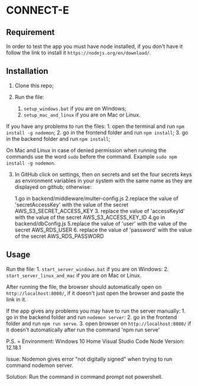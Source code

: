 # CONNECT-E #

## Requirement ##

In order to test the app you must have node installed, if you don't have it follow the link to install it `https://nodejs.org/en/download/`.

## Installation ##

1. Clone this repo; 

2. Run the file:
    1. `setup_windows.bat` if you are on Windows;
    2. `setup_mac_and_linux` if you are on Mac or Linux.


If you have any problems to run the files:
    1. open the terminal and run `npm install -g nodemon`;
    2. go in the frontend folder and run `npm install`;
    3. go in the backend folder and run `npm install`;

On Mac and Linux in case of denied permission when running the commands use the word `sudo` before the command. Example `sudo npm install -g nodemon`.

3. In GitHub click on settings, then on secrets and set the four secrets keys as environment variables in your system with the same name as they are displayed on github; otherwise:

    1.go in backend/middleware/multer-config.js
    2.replace the value of 'secretAccessKey' with the value of the secret AWS_S3_SECRET_ACCESS_KEY 
    3. replace the value of 'accessKeyId' with the value of the secret AWS_S3_ACCESS_KEY_ID
    4.go in backend/dbConfig.js
    5.replace the value of 'user' with the value of the secret AWS_RDS_USER 
    6. replace the value of 'password' with the value of the secret AWS_RDS_PASSWORD

## Usage ##

Run the file: 
    1. `start_server_windows.bat` if you are on Windows:
    2. `start_server_linux_and_mac` if you are on Mac or Linux.

After running the file, the browser should automatically open on `http://localhost:8080/`, if it doesn't just open the browser and paste the link in it.

If the app gives any problems you may have to run the server manually:
    1. go in the backend folder and run `nodemon server`:
    2. go in the frontend folder and run `npm run serve`.
    3. open browser on `http://localhost:8080/` if it doesn't automatically after run the command 'npm run serve'

P.S. = 
Environment:
Windows 10 Home
Visual Studio Code
Node Version: 12.18.1

Issue: Nodemon gives error "not digitally signed" when trying to run command nodemon server.

Solution: Run the command in command prompt not powershell.



